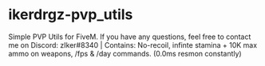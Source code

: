 # ikerdrgz-pvp_utils
Simple PVP Utils for FiveM.  If you have any questions, feel free to contact me on Discord: zIker#8340 | Contains: No-recoil, infinte stamina + 10K max ammo on weapons, /fps &amp; /day commands. (0.0ms resmon constantly)
